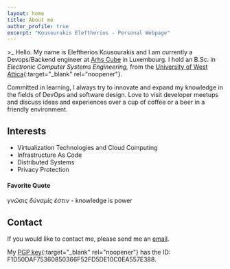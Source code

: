 ```yaml
---
layout: home
title: About me
author_profile: true
excerpt: "Kousourakis Eleftherios - Personal Webpage"
---
```


\>_ Hello. My name is Eleftherios Kousourakis and I am currently a Devops/Backend engineer at [Arhs Cube](https://www.arhs-group.com/entities/cube) in Luxembourg.
I hold an B.Sc. in *Electronic Computer Systems Engineering,* from the [University of West Attica](https://www.uniwa.gr/en/){:target="_blank" rel="noopener"}.

Committed in learning, I always try to innovate and expand my knowledge in the fields of DevOps and software design. Love to visit developer meetups and discuss ideas and experiences over a cup of coffee or a beer in a friendly environment.


## Interests

* Virtualization Technologies and Cloud Computing
* Infrastructure As Code
* Distributed Systems
* Privacy Protection


#### Favorite Quote
_γνῶσις δύναμίς ἐστιν_ - knowledge is power

## Contact

If you would like to contact me, please send me an [email](mailto:e.kousou@pm.me).

My [PGP key](/assets/other/pubkey.txt){:target="_blank" rel="noopener"} has the ID: F1D50DAF75360850366F52FD5DE10C0EA557E388.